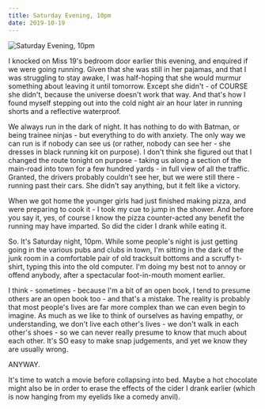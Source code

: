 ```yaml
---
title: Saturday Evening, 10pm
date: 2019-10-19
---
```


![Saturday Evening, 10pm](https://source.unsplash.com/_nRpqIBM40Q/1600x900)

I knocked on Miss 19's bedroom door earlier this evening, and enquired if we were going running. Given that she was still in her pajamas, and that I was struggling to stay awake, I was half-hoping that she would murmur something about leaving it until tomorrow. Except she didn't - of COURSE she didn't, because the universe doesn't work that way. And that's how I found myself stepping out into the cold night air an hour later in running shorts and a reflective waterproof.

We always run in the dark of night. It has nothing to do with Batman, or being trainee ninjas - but everything to do with anxiety. The only way we can run is if nobody can see us (or rather, nobody can see her - she dresses in black running kit on purpose). I don't think she figured out that I changed the route tonight on purpose - taking us along a section of the main-road into town for a few hundred yards - in full view of all the traffic. Granted, the drivers probably couldn't see her, but we were still there - running past their cars. She didn't say anything, but it felt like a victory.

When we got home the younger girls had just finished making pizza, and were preparing to cook it - I took my cue to jump in the shower. And before you say it, yes, of course I know the pizza counter-acted any benefit the running may have imparted. So did the cider I drank while eating it.

So. It's Saturday night, 10pm. While some people's night is just getting going in the various pubs and clubs in town, I'm sitting in the dark of the junk room in a comfortable pair of old tracksuit bottoms and a scruffy t-shirt, typing this into the old computer. I'm doing my best not to annoy or offend anybody, after a spectacular foot-in-mouth moment earlier.

I think - sometimes - because I'm a bit of an open book, I tend to presume others are an open book too - and that's a mistake. The reality is probably that most people's lives are far more complex than we can even begin to imagine. As much as we like to think of ourselves as having empathy, or understanding, we don't live each other's lives - we don't walk in each other's shoes - so we can never really presume to know that much about each other. It's SO easy to make snap judgements, and yet we know they are usually wrong.

ANYWAY.

It's time to watch a movie before collapsing into bed. Maybe a hot chocolate might also be in order to erase the effects of the cider I drank earlier (which is now hanging from my eyelids like a comedy anvil).